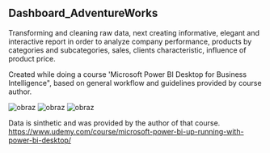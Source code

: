 ## Dashboard_AdventureWorks

Transforming and cleaning raw data, next creating informative, elegant and interactive report in order to analyze company performance, products by categories and subcategories, sales, clients characteristic, influence of product price.    

Created while doing a course 'Microsoft Power BI Desktop for Business Intelligence", based on general workflow and guidelines provided by course author.


![obraz](https://user-images.githubusercontent.com/102869680/182708834-566b6631-0ad9-488d-b19b-ed5fc7cbd742.png)
![obraz](https://user-images.githubusercontent.com/102869680/182708867-f3e17cfd-7ff7-4f1c-b537-0c899e6fb73e.png)
![obraz](https://user-images.githubusercontent.com/102869680/182708890-3c062788-328a-468b-811e-719b9ab770ea.png)

Data is sinthetic and was provided by the author of that course.
https://www.udemy.com/course/microsoft-power-bi-up-running-with-power-bi-desktop/
